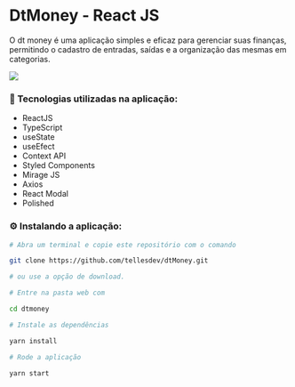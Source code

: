 # DtMoney - React JS

O dt money é uma aplicação simples e eficaz para gerenciar suas finanças, permitindo o cadastro de entradas, saídas e a organização das mesmas em categorias.

![](https://github.com/tellesdev/dtMoney/blob/master/public/img/mockup.png)

### 🚀 Tecnologias utilizadas na aplicação:

- ReactJS
- TypeScript
- useState
- useEfect
- Context API
- Styled Components
- Mirage JS
- Axios
- React Modal
- Polished

### ⚙️ Instalando a aplicação:

```sh
# Abra um terminal e copie este repositório com o comando

git clone https://github.com/tellesdev/dtMoney.git

# ou use a opção de download.

# Entre na pasta web com

cd dtmoney

# Instale as dependências

yarn install

# Rode a aplicação

yarn start
```
